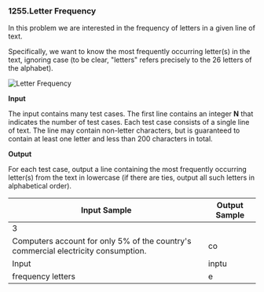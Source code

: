 ### 1255.Letter Frequency

In this problem we are interested in the frequency of letters in a given line of text.

Specifically, we want to know the most frequently occurring letter(s) in the text, ignoring case (to be clear, "letters" refers precisely to the 26 letters of the alphabet).

![Letter Frequency][1]

**Input**

The input contains many test cases. The first line contains an integer **N** that indicates the number of test cases. Each test case consists of a single line of text. The line may contain non-letter characters, but is guaranteed to contain at least one letter and less than 200 characters in total.

**Output**

For each test case, output a line containing the most frequently occurring letter(s) from the text in lowercase (if there are ties, output all such letters in alphabetical order).

| Input Sample | Output Sample |
| ------------ | ------------- |
|      3       |               |
| Computers account for only 5% of the country's commercial electricity consumption. | co |
| Input | inptu |
| frequency letters | e |

  [1]: https://urionlinejudge.r.worldssl.net/gallery/images/problems/UOJ_1255.png
